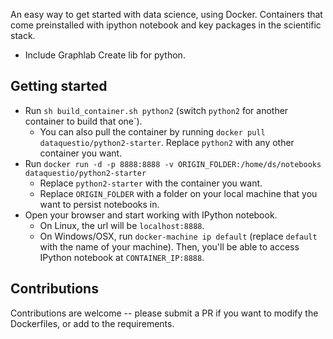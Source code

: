 An easy way to get started with data science, using Docker.  Containers that come preinstalled with ipython notebook and key packages in the scientific stack. 

* Include Graphlab Create lib for python.


## Getting started

* Run `sh build_container.sh python2` (switch `python2` for another container to build that one`).
    * You can also pull the container by running `docker pull dataquestio/python2-starter`.  Replace `python2` with any other container you want.
* Run `docker run -d -p 8888:8888 -v ORIGIN_FOLDER:/home/ds/notebooks dataquestio/python2-starter`
    * Replace `python2-starter` with the container you want.
    * Replace `ORIGIN_FOLDER` with a folder on your local machine that you want to persist notebooks in.
* Open your browser and start working with IPython notebook.
    * On Linux, the url will be `localhost:8888`.
    * On Windows/OSX, run `docker-machine ip default` (replace `default` with the name of your machine).  Then, you'll be able to access IPython notebook at `CONTAINER_IP:8888`.
    
## Contributions

Contributions are welcome -- please submit a PR if you want to modify the Dockerfiles, or add to the requirements.
